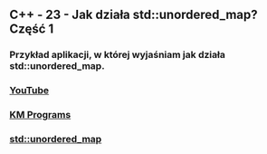 ## C++ - 23 - Jak działa std::unordered_map? Część 1 

### Przykład aplikacji, w której wyjaśniam jak działa std::unordered_map.

### [YouTube](https://www.youtube.com/watch?v=VEuZBmxZBJU&list=PLCXqHvi_kahyB8qML9C9f9AhilkEe8M0b&index=23)
### [KM Programs](https://km-programs.pl/)
### [std::unordered_map](https://en.cppreference.com/w/cpp/container/unordered_map)